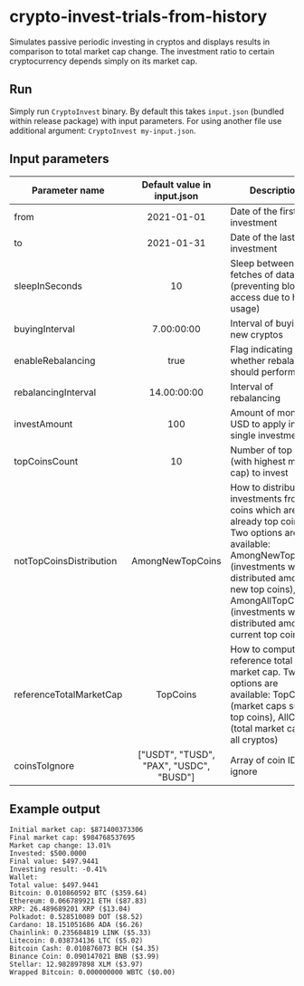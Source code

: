 # crypto-invest-trials-from-history

Simulates passive periodic investing in cryptos and displays results in comparison to total market cap change. The investment ratio to certain cryptocurrency depends simply on its market cap.  

## Run

Simply run `CryptoInvest` binary. By default this takes `input.json` (bundled within release package) with input parameters. For using another file use additional argument: `CryptoInvest my-input.json`.

## Input parameters

Parameter name | Default value in input.json | Description
---|:---:|---
from | 2021-01-01 | Date of the first investment
to | 2021-01-31 | Date of the last investment
sleepInSeconds | 10 | Sleep between fetches of data (preventing blocking access due to high usage)
buyingInterval | 7.00:00:00 | Interval of buying new cryptos
enableRebalancing | true | Flag indicating whether rebalancing should perform
rebalancingInterval | 14.00:00:00 | Interval of rebalancing
investAmount | 100 | Amount of money in USD to apply in single investment
topCoinsCount | 10 | Number of top coins (with highest market cap) to invest
notTopCoinsDistribution | AmongNewTopCoins | How to distribute investments from coins which are not already top coins. Two options are available: AmongNewTopCoins (investments will be distributed among new top coins), AmongAllTopCoins (investments will be distributed among all current top coins)
referenceTotalMarketCap | TopCoins | How to compute reference total market cap. Two options are available: TopCoins (market caps sum of top coins), AllCoins (total market cap of all cryptos)
coinsToIgnore | ["USDT", "TUSD", "PAX", "USDC", "BUSD"] | Array of coin IDs to ignore

## Example output

    Initial market cap: $871400373306
    Final market cap: $984768537695
    Market cap change: 13.01%
    Invested: $500.0000
    Final value: $497.9441
    Investing result: -0.41%
    Wallet:
    Total value: $497.9441
    Bitcoin: 0.010860592 BTC ($359.64)
    Ethereum: 0.066789921 ETH ($87.83)
    XRP: 26.489689201 XRP ($13.04)
    Polkadot: 0.528510089 DOT ($8.52)
    Cardano: 18.151051686 ADA ($6.26)
    Chainlink: 0.235684819 LINK ($5.33)
    Litecoin: 0.038734136 LTC ($5.02)
    Bitcoin Cash: 0.010876073 BCH ($4.35)
    Binance Coin: 0.090147021 BNB ($3.99)
    Stellar: 12.982897898 XLM ($3.97)
    Wrapped Bitcoin: 0.000000000 WBTC ($0.00)
